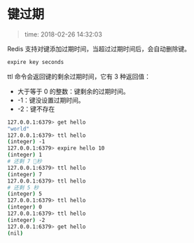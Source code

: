 # 键过期
>time: 2018-02-26 14:32:03  

Redis 支持对键添加过期时间，当超过过期时间后，会自动删除键。
```bash
expire key seconds
```


ttl 命令会返回键的剩余过期时间，它有 3 种返回值：
* 大于等于 0 的整数：键剩余的过期时间。
* -1：键没设置过期时间。
* -2：键不存在

```bash
127.0.0.1:6379> get hello
"world"
127.0.0.1:6379> ttl hello
(integer) -1
127.0.0.1:6379> expire hello 10
(integer) 1
# 还剩 7 秒
127.0.0.1:6379> ttl hello
(integer) 7
127.0.0.1:6379> ttl hello
# 还剩 5 秒
(integer) 5
127.0.0.1:6379> ttl hello
(integer) 0
127.0.0.1:6379> ttl hello
(integer) -2
127.0.0.1:6379> get hello
(nil)
```